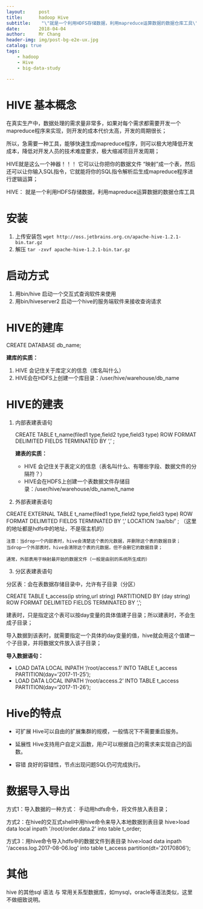 ```yaml
---
layout:     post
title:     	hadoop Hive
subtitle:    "\"就是一个利用HDFS存储数据，利用mapreduce运算数据的数据仓库工具\""
date:       2018-04-04
author:     Mr Chang
header-img: img/post-bg-e2e-ux.jpg
catalog: true
tags:
    - hadoop
    - Hive
    - big-data-study
    
---
```




# HIVE 基本概念


在真实生产中，数据处理的需求量非常多，如果对每个需求都需要开发一个mapreduce程序来实现，则开发的成本代价太高，开发的周期很长；

所以，急需要一种工具，能够快速生成mapreduce程序，则可以极大地降低开发成本，降低对开发人员的技术难度要求，极大缩减项目开发周期；

HIVE就是这么一个神器！！！
它可以让你把你的数据文件 “映射”成一个表，然后还可以让你输入SQL指令，它就能将你的SQL指令解析后生成mapreduce程序进行逻辑运算；


HIVE： 就是一个利用HDFS存储数据，利用mapreduce运算数据的数据仓库工具



# 安装
1. 上传安装包 `wget http://oss.jetbrains.org.cn/apache-hive-1.2.1-bin.tar.gz`
2. 解压 `tar -zxvf apache-hive-1.2.1-bin.tar.gz`


# 启动方式

1. 用bin/hive 启动一个交互式查询软件来使用
2. 用bin/hiveserver2 启动一个hive的服务端软件来接收查询请求

# HIVE的建库

CREATE DATABASE db_name;

**建库的实质：**

1. HIVE 会记住关于库定义的信息（库名叫什么）
2. HIVE会在HDFS上创建一个库目录：/user/hive/warehouse/db_name

# HIVE的建表
1. 内部表建表语句

	CREATE TABLE t_name(filed1 type,field2 type,field3 type)
	ROW FORMAT DELIMITED FIELDS TERMINATED BY ‘,’ ;
	
	**建表的实质：**
	
	* HIVE 会记住关于表定义的信息（表名叫什么、有哪些字段、数据文件的分隔符？）
	* HIVE会在HDFS上创建一个表数据文件存储目录：/user/hive/warehouse/db_name/t_name

2. 外部表建表语句

CREATE EXTERNAL TABLE t_name(filed1 type,field2 type,field3 type)
ROW FORMAT DELIMITED FIELDS TERMINATED BY ‘,’ 
LOCATION ‘/aa/bb/’ ; （这里的地址都是hdfs中的地址，不是宿主机的）


	注意：当drop一个内部表时，hive会清楚这个表的元数据，并删除这个表的数据目录；
	当drop一个外部表时，hive会清除这个表的元数据，但不会删它的数据目录；
	
	通常，外部表用于映射最开始的数据文件（一般是由别的系统所生成的）
	
3. 分区表建表语句

分区表：会在表数据存储目录中，允许有子目录（分区）

CREATE TABLE t_access(ip string,url string)
PARTITIONED BY (day string)
ROW FORMAT DELIMITED FIELDS TERMINATED BY ‘,’;

建表时，只是指定这个表可以按day变量的具体值建子目录；所以建表时，不会生成子目录；

导入数据到该表时，就需要指定一个具体的day变量的值，hive就会用这个值建一个子目录，并将数据文件放入该子目录；


**导入数据语句：**

* LOAD DATA LOCAL INPATH ‘/root/access.1’ INTO TABLE t_access PARTITION(day=’2017-11-25’);
* LOAD DATA LOCAL INPATH ‘/root/access.2’ INTO TABLE t_access PARTITION(day=’2017-11-26’);


# Hive的特点

* 可扩展 
Hive可以自由的扩展集群的规模，一般情况下不需要重启服务。

* 延展性 
Hive支持用户自定义函数，用户可以根据自己的需求来实现自己的函数。

* 容错 
良好的容错性，节点出现问题SQL仍可完成执行。


# 数据导入导出

方式1：导入数据的一种方式：
手动用hdfs命令，将文件放入表目录；

方式2：在hive的交互式shell中用hive命令来导入本地数据到表目录
hive>load data local inpath '/root/order.data.2' into table t_order;

方式3：用hive命令导入hdfs中的数据文件到表目录
hive>load data inpath '/access.log.2017-08-06.log' into table t_access partition(dt='20170806');


# 其他

hive 的其他sql 语法 与 常用关系型数据库，如mysql，oracle等语法类似，这里不做细致说明。


